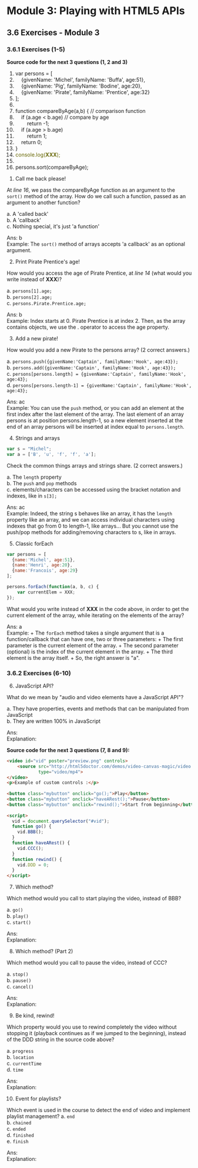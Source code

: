 # Module 3: Playing with HTML5 APIs


## 3.6 Exercises - Module 3


### 3.6.1 Exercises (1-5)

__Source code for the next 3 questions (1, 2 and 3)__

<div class="source-code"><ol class="linenums">
<li class="L0" style="margin-bottom: 0px;" value="1"><span class="kwd">var</span><span class="pln"> persons </span><span class="pun">=</span><span class="pln"> </span><span class="pun">[</span></li>
<li class="L1" style="margin-bottom: 0px;"><span class="pln"></span><span class="pun">&nbsp; &nbsp; {</span><span class="pln">givenName</span><span class="pun">:</span><span class="pln"> </span><span class="str">'Michel'</span><span class="pun">,</span><span class="pln">&nbsp;familyName</span><span class="pun">:</span><span class="pln"> </span><span class="str">'Buffa'</span><span class="pun">,</span><span class="pln"> age</span><span class="pun">:</span><span class="lit">51</span><span class="pun">},</span></li>
<li class="L2" style="margin-bottom: 0px;"><span class="pln"></span><span class="pun">&nbsp; &nbsp; {</span><span class="pln">givenName</span><span class="pun">:</span><span class="pln"> </span><span class="str">'Pig'</span><span class="pun">,</span><span class="pln">&nbsp;familyName</span><span class="pun">:</span><span class="pln"> </span><span class="str">'Bodine'</span><span class="pun">,</span><span class="pln"> age</span><span class="pun">:</span><span class="lit">20</span><span class="pun">},</span></li>
<li class="L3" style="margin-bottom: 0px;"><span class="pln"></span><span class="pun">&nbsp; &nbsp; {</span><span class="pln">givenName</span><span class="pun">:</span><span class="pln"> </span><span class="str">'Pirate'</span><span class="pun">,</span><span class="pln">&nbsp;familyName</span><span class="pun">:</span><span class="pln"> </span><span class="str">'Prentice'</span><span class="pun">,</span><span class="pln"> age</span><span class="pun">:</span><span class="lit">32</span><span class="pun">}</span></li>
<li class="L4" style="margin-bottom: 0px;"><span class="pun">];</span></li>
<li class="L5" style="margin-bottom: 0px;"><span class="pln"> </span></li>
<li class="L6" style="margin-bottom: 0px;"><span class="kwd">function</span><span class="pln"> compareByAge</span><span class="pun">(</span><span class="pln">a</span><span class="pun">,</span><span class="pln">b</span><span class="pun">)</span><span class="pln"> </span><span class="pun">{</span><span class="pln"> </span><span class="com">// comparison function</span></li>
<li class="L7" style="margin-bottom: 0px;"><span class="pln"></span><span class="kwd">&nbsp; &nbsp; if</span><span class="pln"> </span><span class="pun">(</span><span class="pln">a</span><span class="pun">.</span><span class="pln">age </span><span class="pun">&lt;</span><span class="pln"> b</span><span class="pun">.</span><span class="pln">age</span><span class="pun">)</span><span class="pln"> </span><span class="com">// compare by age</span></li>
<li class="L8" style="margin-bottom: 0px;"><span class="pln"></span><span class="kwd">&nbsp; &nbsp; &nbsp; &nbsp; return</span><span class="pln"> </span><span class="pun">-</span><span class="lit">1</span><span class="pun">;</span></li>
<li class="L9" style="margin-bottom: 0px;"><span class="pln"></span><span class="kwd">&nbsp; &nbsp; if</span><span class="pln"> </span><span class="pun">(</span><span class="pln">a</span><span class="pun">.</span><span class="pln">age </span><span class="pun">&gt;</span><span class="pln"> b</span><span class="pun">.</span><span class="pln">age</span><span class="pun">)</span></li>
<li class="L0" style="margin-bottom: 0px;"><span class="pln"></span><span class="kwd">&nbsp; &nbsp; &nbsp; &nbsp; return</span><span class="pln"> </span><span class="lit">1</span><span class="pun">;</span></li>
<li class="L1" style="margin-bottom: 0px;"><span class="pln"></span><span class="kwd">&nbsp; &nbsp; return</span><span class="pln"> </span><span class="lit">0</span><span class="pun">;</span></li>
<li class="L2" style="margin-bottom: 0px;"><span class="pun">}</span></li>
<li class="L2" style="margin-bottom: 0px;"><span color="#666600" style="color: #666600;">console.log(<strong>XXX</strong>);</span></li>
<li class="L3" style="margin-bottom: 0px;"><span class="pln"> </span></li>
<li class="L4" style="margin-bottom: 0px;"><span class="pln">persons</span><span class="pun">.</span><span class="pln">sort</span><span class="pun">(</span><span class="pln">compareByAge</span><span class="pun">);</span></li>
</ol></div>

1. Call me back please!

  At _line 16_, we pass the compareByAge function as an argument to the `sort()` method of the array. How do we call such a function, passed as an argument to another function?

  a. A 'called back'<br>
  b. A 'callback'<br>
  c. Nothing special, it's just 'a function'<br>

  Ans: b<br>
  Example: The `sort()` method of arrays accepts 'a callback' as an optional argument.


2. Print Pirate Prentice's age!

  How would you access the age of Pirate Prentice, at _line 14_ (what would you write instead of __XXX__)?

  a. `persons[1].age;`<br>
  b. `persons[2].age;`<br>
  c. `persons.Pirate.Prentice.age;`<br>

  Ans: b<br>
  Example: Index starts at 0. Pirate Prentice is at index 2. Then, as the array contains objects, we use the . operator to access the age property.


3. Add a new pirate!

  How would you add a new Pirate to the persons array? (2 correct answers.)

  a. `persons.push({givenName:'Captain', familyName:'Hook', age:43});`<br>
  b. `persons.add({givenName:'Captain', familyName:'Hook', age:43});`<br>
  c. `persons[persons.length] = {givenName:'Captain', familyName:'Hook', age:43};`<br>
  d. `persons[persons.length-1] = {givenName:'Captain', familyName:'Hook', age:43};`<br>

  Ans: ac<br>
  Example: You can use the `push` method, or you can add an element at the first index after the last element of the array. The last element of an array persons is at position persons.length-1, so a new element inserted at the end of an array persons will be inserted at index equal to `persons.length`.


4. Strings and arrays

  ```js
  var s = "Michel";
  var a = ['B', 'u', 'f', 'f', 'a'];
  ```

  Check the common things arrays and strings share. (2 correct answers.)

  a. The `length` property<br/>
  b. The `push` and `pop` methods<br/>
  c. elements/characters can be accessed using the bracket notation and indexes, like in `s[3];`<br/>

  Ans: ac<br>
  Example: Indeed, the string s behaves like an array, it has the `length` property like an array, and we can access individual characters using indexes that go from 0 to length-1, like arrays... But you cannot use the push/pop methods for adding/removing characters to s, like in arrays.


5. Classic forEach

  ```js
  var persons = [
    {name:'Michel', age:51},
    {name:'Henri', age:20},
    {name:'Francois', age:29}
  ];

  persons.forEach(function(a, b, c) {
      var currentElem = XXX;
  });
  ```

  What would you write instead of __XXX__ in the code above, in order to get the current element of the array, while iterating on the elements of the array?

  Ans: a<br>
  Example: 
    + The `forEach` method takes a single argument that is a function/callback that can have one, two or three parameters:
      + The first parameter is the current element of the array.
      + The second parameter (optional) is the index of the current element in the array.
      + The third element is the array itself.
    + So, the right answer is "a".


### 3.6.2 Exercises (6-10)

6. JavaScript API?

  What do we mean by "audio and video elements have a JavaScript API"?

  a. They have properties, events and methods that can be manipulated from JavaScript<br>
  b. They are written 100% in JavaScript<br>

  Ans: <br>
  Explanation: 


__Source code for the next 3 questions (7, 8 and 9):__

```html
<video id="vid" poster="preview.png" controls>
    <source src="http://html5doctor.com/demos/video-canvas-magic/video.mp4"
            type="video/mp4">
</video>
<p>Example of custom controls :</p>
 
<button class="mybutton" onclick="go();">Play</button>
<button class="mybutton" onclick="haveARest();">Pause</button>
<button class="mybutton" onclick="rewind();">Start from beginning</button>
 
<script>
  vid = document.querySelector("#vid");
  function go() {
    vid.BBB();
  }
  function haveARest() {
    vid.CCC();
  }
  function rewind() {
    vid.DDD = 0;
  }
</script>
```

7. Which method?

  Which method would you call to start playing the video, instead of BBB?

  a. `go()`<br>
  b. `play()`<br>
  c. `start()`<br>

  Ans: <br>
  Explanation: 


8. Which method? (Part 2)

  Which method would you call to pause the video, instead of CCC?

  a. `stop()`<br>
  b. `pause()`<br>
  c. `cancel()`<br>

  Ans: <br>
  Explanation: 


9. Be kind, rewind!

  Which property would you use to rewind completely the video without stopping it (playback continues as if we jumped to the beginning), instead of the DDD string in the source code above?

  a. `progress`<br>
  b. `location`<br>
  c. `currentTime`<br>
  d. `time`<br>

  Ans: <br>
  Explanation: 


10. Event for playlists?

  Which event is used in the course to detect the end of video and implement playlist management?
  a. `end`<br>
  b. `chained`<br>
  c. `ended`<br>
  d. `finished`<br>
  e. `finish`<br>

  Ans: <br>
  Explanation: 




